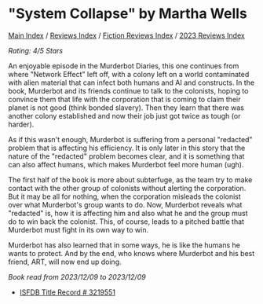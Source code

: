 # "System Collapse" by Martha Wells

[Main Index](../../../README.md) / [Reviews Index](../../README.md) / [Fiction Reviews Index](../README.md) / [2023 Reviews Index](README.md)

*Rating: 4/5 Stars*

An enjoyable episode in the Murderbot Diaries, this one continues from where "Network Effect" left off, with a colony left on a world contaminated with alien material that can infect both humans and AI and constructs. In the book, Murderbot and its friends continue to talk to the colonists, hoping to convince them that life with the corporation that is coming to claim their planet is not good (think bonded slavery). Then they learn that there was another colony established and now their job just got twice as tough (or harder).

As if this wasn't enough, Murderbot is suffering from a personal "redacted" problem that is affecting his efficiency. It is only later in this story that the nature of the "redacted" problem becomes clear, and it is something that can also affect humans, which makes Murderbot feel more human (ugh).

The first half of the book is more about subterfuge, as the team try to make contact with the other group of colonists without alerting the corporation. But it may be all for nothing, when the corporation misleads the colonist over what Murderbot's group wants to do. Now, Murderbot reveals what "redacted" is, how it is affecting him and also what he and the group must do to win back the colonist. This, of course, leads to a pitched battle that Murderbot must fight in its own way to win.

Murderbot has also learned that in some ways, he is like the humans he wants to protect. And by the end, who knows where Murderbot and his best friend, ART, will now end up doing.

*Book read from 2023/12/09 to 2023/12/09*

- [ISFDB Title Record # 3219551](https://www.isfdb.org/cgi-bin/title.cgi?3229607)

